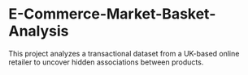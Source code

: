 # E-Commerce-Market-Basket-Analysis
This project analyzes a transactional dataset from a UK-based online retailer to uncover hidden associations between products.
